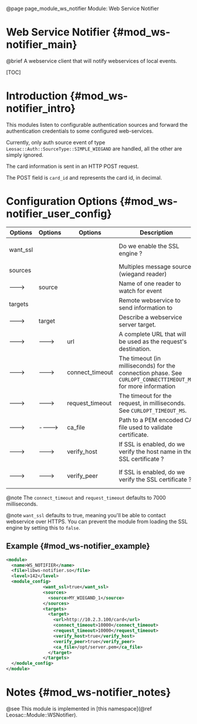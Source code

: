 @page page_module_ws_notifier Module: Web Service Notifier

Web Service Notifier {#mod_ws-notifier_main}
=====================================================

@brief A webservice client that will notify webservices of local events.

[TOC]

Introduction {#mod_ws-notifier_intro}
=======================================

This modules listen to configurable authentication sources and forward the
authentication credentials to some configured web-services.

Currently, only auth source event of type `Leosac::Auth::SourceType::SIMPLE_WIEGAND` are
handled, all the other are simply ignored.

The card information is sent in an HTTP POST request.

The POST field is `card_id` and represents the card id, in decimal.

Configuration Options {#mod_ws-notifier_user_config}
====================================================

Options        | Options  | Options         | Description                                                    | Mandatory
---------------|----------|-----------------|----------------------------------------------------------------|-----------
want_ssl       |          |                 | Do we enable the SSL engine ?                                  | NO (defaults to `true`)
sources        |          |                 | Multiples message source (wiegand reader)                      | NO
--->           | source   |                 | Name of one reader to watch for event                          | YES
targets        |          |                 | Remote webservice to send information to                       | NO
--->           | target   |                 | Describe a webservice server target.                           | NO
--->           | --->     | url             | A complete URL that will be used as the request's destination. | YES
--->           | --->     | connect_timeout | The timeout (in milliseconds) for the connection phase. See `CURLOPT_CONNECTTIMEOUT_MS` for more information | NO
--->           | --->     | request_timeout | The timeout for the request, in milliseconds. See `CURLOPT_TIMEOUT_MS`. | NO
--->           | ---->    | ca_file         | Path to a PEM encoded CA file used to validate certificate. | NO
--->           | --->     | verify_host     | If SSL is enabled, do we verify the host name in the SSL certificate ? | NO (defaults to `true`)   
--->           | --->     | verify_peer     | If SSL is enabled, do we verify the SSL certificate ? | NO (defaults to `true`)   

@note
The `connect_timeout` and `request_timeout` defaults to 7000 milliseconds.

@note
`want_ssl` defaults to true, meaning you'll be able to contact webservice over HTTPS. 
You can prevent the module from loading the SSL engine by setting this to `false`.

Example {#mod_ws-notifier_example}
----------------------------------

~~~~~~~~~~~~~~~~~~~~~~~~~~~~~~~~~~~~~~~~~~~~~~~~~~~.xml
<module>
  <name>WS_NOTIFIER</name>
  <file>libws-notifier.so</file>
  <level>142</level>
  <module_config>
              <want_ssl>true</want_ssl>
              <sources>
                <source>MY_WIEGAND_1</source>
              </sources>
              <targets>
                <target>
                  <url>http://10.2.3.100/card</url>
                  <connect_timeout>10000</connect_timeout>
                  <request_timeout>10000</request_timeout>
                  <verify_host>true</verify_host>
                  <verify_peer>true</verify_peer>
                  <ca_file>/opt/server.pem</ca_file>
                </target>
              </targets>
  </module_config>
</module>
~~~~~~~~~~~~~~~~~~~~~~~~~~~~~~~~~~~~~~~~~~~~~~~~~~~

Notes {#mod_ws-notifier_notes}
==============================

@see This module is implemented in
[this namespace](@ref Leosac::Module::WSNotifier).
